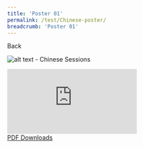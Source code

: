 ```yaml
---
title: 'Poster 01'
permalink: /test/Chinese-poster/
breadcrumb: 'Poster 01'
---
```

<a href="/Exhibition/华语论坛-b/PreSchool/">
<div style="display:inline-block;" class="btnClass">Back</div></a>

![alt text - Chinese Sessions](/images/ExhibitorChinese-template.jpg)
<div class="video-container">
  <iframe src="https://www.youtube.com/embed/d6fmLlW8eoE" frameborder="0" allow="accelerometer; autoplay; encrypted-media; gyroscope; picture-in-picture" allowfullscreen></iframe></div>
<a href="/Sharing-Sessions/01-website-exhibitor-template-pdf.pdf" download>PDF Downloads</a>
